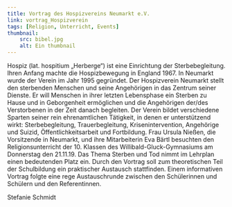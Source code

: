 ```yaml
---
title: Vortrag des Hospizvereins Neumarkt e.V.
link: vortrag_Hospizverein
tags: [Religion, Unterricht, Events]
thumbnail: 
    src: bibel.jpg
    alt: Ein thumbnail
---
```

<p>Hospiz (lat. hospitium „Herberge“) ist eine Einrichtung der Sterbebegleitung. Ihren Anfang machte die Hospizbewegung in England 1967. In Neumarkt wurde der Verein im Jahr 1995 gegründet. Der Hospizverein Neumarkt stellt den sterbenden Menschen und seine Angehörigen in das Zentrum seiner Dienste. Er will Menschen in ihrer letzten Lebensphase ein Sterben zu Hause und in Geborgenheit ermöglichen und die Angehörigen der/des Verstorbenen in der Zeit danach begleiten. Der Verein bildet verschiedene Sparten seiner rein ehrenamtlichen Tätigkeit, in denen er unterstützend wirkt: Sterbebegleitung, Trauerbegleitung, Krisenintervention, Angehörige und Suizid, Öffentlichkeitsarbeit und Fortbildung. Frau Ursula Nießen, die Vorsitzende in Neumarkt, und ihre Mitarbeiterin Eva Bärtl besuchten den Religionsunterricht der 10. Klassen des Willibald-Gluck-Gymnasiums am Donnerstag den 21.11.19. Das Thema Sterben und Tod nimmt im Lehrplan einen bedeutenden Platz ein. Durch den Vortrag soll zum theoretischen Teil der Schulbildung ein praktischer Austausch stattfinden. Einem informativen Vortrag folgte eine rege Austauschrunde zwischen den Schülerinnen und Schülern und den Referentinnen.</p>
<p>Stefanie Schmidt</p>